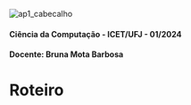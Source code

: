 ![ap1_cabecalho](https://github.com/brunamota/AP1/blob/main/Cabe%C3%A7alhoGit.png)

#### Ciência da Computação - ICET/UFJ - 01/2024
#### Docente: Bruna Mota Barbosa

# Roteiro
